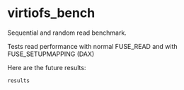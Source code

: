 # virtiofs_bench
Sequential and random read benchmark.

Tests read performance with normal FUSE_READ and with FUSE_SETUPMAPPING (DAX)

Here are the future results:
```
results
```
